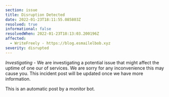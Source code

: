 ```yaml
---
section: issue
title: Disruption Detected
date: 2022-01-23T18:11:55.085803Z
resolved: true
informational: false
resolvedWhen: 2022-01-23T18:13:03.200196Z
affected:
  - WriteFreely - https://blog.esmailelbob.xyz
severity: disrupted
---
```

*Investigating* - We are investigating a potential issue that might affect the uptime of one our of services. We are sorry for any inconvenience this may cause you. This incident post will be updated once we have more information.

This is an automatic post by a monitor bot.
        